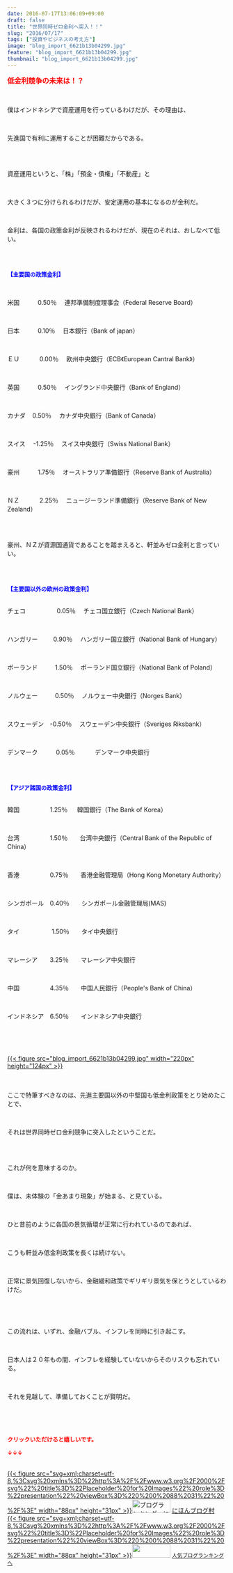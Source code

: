 ```yaml
---
date: 2016-07-17T13:06:09+09:00
draft: false
title: "世界同時ゼロ金利へ突入！！"
slug: "2016/07/17"
tags: ["投資やビジネスの考え方"]
image: "blog_import_6621b13b04299.jpg"
feature: "blog_import_6621b13b04299.jpg"
thumbnail: "blog_import_6621b13b04299.jpg"
---
```

<p><font color="#ff0000" size="3"><strong>低金利競争の未来は！？</strong></font></p><br/><p>僕はインドネシアで資産運用を行っているわけだが、その理由は、</p><br/><p>先進国で有利に運用することが困難だからである。</p><br/><p><br/>資産運用というと、「株」「預金・債権」「不動産」と</p><br/><p>大きく３つに分けられるわけだが、安定運用の基本になるのが金利だ。</p><br/><p>金利は、各国の政策金利が反映されるわけだが、現在のそれは、おしなべて低い。</p><br/><p><br/><font color="#0000ff" size="2"><strong>【主要国の政策金利】</strong></font></p><br/><p>米国　　　0.50％　 連邦準備制度理事会（Federal Reserve Board）</p><br/><p>日本　　　0.10％　 日本銀行（Bank of japan） </p><br/><p>ＥＵ　 　　0.00％ 　欧州中央銀行（ECB《European Cantral Bank》） </p><br/><p>英国　　　0.50％　 イングランド中央銀行（Bank of England） </p><br/><p>カナダ    0.50％ 　カナダ中央銀行（Bank of Canada） </p><br/><p>スイス　 -1.25％ 　スイス中央銀行（Swiss National Bank） </p><br/><p>豪州　　　1.75％　 オーストラリア準備銀行（Reserve Bank of Australia） </p><br/><p>ＮＺ　 　　2.25％　 ニュージーランド準備銀行（Reserve Bank of New Zealand） <br/>  </p><br/><p>豪州、ＮＺが資源国通貨であることを踏まえると、軒並みゼロ金利と言っていい。</p><br/><br/><p><font color="#0000ff" size="2"><strong>【主要国以外の欧州の政策金利】</strong></font></p><p><br/>チェコ　　　   　 0.05％　 チェコ国立銀行（Czech National Bank） </p><br/><p>ハンガリー　 　 0.90％　 ハンガリー国立銀行（National Bank of Hungary） </p><br/><p>ポーランド  　 　1.50％ 　ポーランド国立銀行（National Bank of Poland） </p><br/><p>ノルウェー 　 　 0.50％　 ノルウェー中央銀行（Norges Bank） </p><br/><p>スウェーデン　-0.50％　 スウェーデン中央銀行（Sveriges Riksbank） </p><br/><p>デンマーク　　　0.05％　　　 デンマーク中央銀行</p><br/><br/><p><font color="#0000ff" size="2"><strong>【アジア諸国の政策金利】</strong></font></p><p><br/>韓国　　　　　1.25％　  韓国銀行（The Bank of Korea） </p><br/><p>台湾　　　　　1.50％　　台湾中央銀行（Central Bank of the Republic of China） </p><br/><p>香港　　　　　0.75％　　香港金融管理局（Hong Kong Monetary Authority） </p><br/><p>シンガポール　0.40％　　シンガポール金融管理局(MAS)</p><br/><p>タイ　　 　　　1.50％　　タイ中央銀行</p><br/><p>マレーシア　　3.25％　　マレーシア中央銀行</p><br/><p>中国　　　　　4.35％　　中国人民銀行（People&#39;s Bank of China） </p><br/><p>インドネシア　6.50％　　インドネシア中央銀行</p><br/><br/><p><br/><a href="blog_import_6621b13c439d3.jpg">{{< figure src="blog_import_6621b13b04299.jpg" width="220px" height="124px" >}}</a> <br/><br/><br/></p><p>ここで特筆すべきなのは、先進主要国以外の中堅国も低金利政策をとり始めたことで、</p><br/><p>それは世界同時ゼロ金利競争に突入したということだ。</p><br/><p><br/>これが何を意味するのか。</p><br/><p>僕は、未体験の「金あまり現象」が始まる、と見ている。</p><br/><p>ひと昔前のように各国の景気循環が正常に行われているのであれば、</p><br/><p>こうも軒並み低金利政策を長くは続けない。</p><br/><p>正常に景気回復しないから、金融緩和政策でギリギリ景気を保とうとしているわけだ。</p><p><br/></p><br/><p>この流れは、いずれ、金融バブル、インフレを同時に引き起こす。</p><br/><p>日本人は２０年もの間、インフレを経験していないからそのリスクも忘れている。</p><br/><p>それを見越して、準備しておくことが賢明だ。</p><br/><br/><br/><p><font color="#ff0000" size="2"><strong>クリックいただけると嬉しいです。<br/></strong></font></p><p><font color="#ff0000" size="2"><strong>↓↓↓</strong></font></p><p><br/><a href="http://www.blogmura.com/ranking.html" target="_blank">{{< figure src="svg+xml;charset=utf-8,%3Csvg%20xmlns%3D%22http%3A%2F%2Fwww.w3.org%2F2000%2Fsvg%22%20title%3D%22Placeholder%20for%20Images%22%20role%3D%22presentation%22%20viewBox%3D%220%200%2088%2031%22%20%2F%3E" width="88px" height="31px" >}}<noscript><img border="0" alt="ブログランキング・にほんブログ村へ" src="https://img-proxy.blog-video.jp/images?url=http%3A%2F%2Fwww.blogmura.com%2Fimg%2Fwww88_31.gif" width="88" height="31"></noscript></a> <a href="http://www.blogmura.com/ranking.html" target="_blank">にほんブログ村</a> <br/><a title="人気ブログランキングへ" href="link.php?1804582">{{< figure src="svg+xml;charset=utf-8,%3Csvg%20xmlns%3D%22http%3A%2F%2Fwww.w3.org%2F2000%2Fsvg%22%20title%3D%22Placeholder%20for%20Images%22%20role%3D%22presentation%22%20viewBox%3D%220%200%2088%2031%22%20%2F%3E" width="88px" height="31px" >}}<noscript><img border="0" src="https://blog.with2.net/img/banner/banner_22.gif" width="88" height="31"></noscript></a> <a style="FONT-SIZE: 12px" href="link.php?1804582">人気ブログランキングへ</a> </p>


